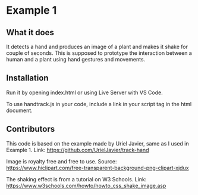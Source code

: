 # Example 1

## What it does

It detects a hand and produces an image of a plant and makes it shake for couple of seconds.
This is supposed to prototype the interaction between a human and a plant using hand gestures and movements.

## Installation

Run it by opening index.html or using Live Server with VS Code.

To use handtrack.js in your code, include a link in your script tag in the html document.

<script src="https://cdn.jsdelivr.net/npm/handtrackjs/dist/handtrack.min.js"> </script>

## Contributors

This code is based on the example made by Uriel Javier, same as I used in Example 1. Link: https://github.com/UrielJavier/track-hand

Image is royalty free and free to use. Source: https://www.hiclipart.com/free-transparent-background-png-clipart-xjdux

The shaking effect is from a tutorial on W3 Schools.
Link: https://www.w3schools.com/howto/howto_css_shake_image.asp
